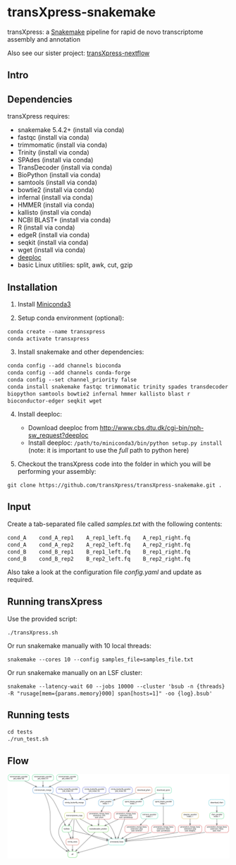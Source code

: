 # transXpress-snakemake
transXpress: a [Snakemake](https://snakemake.readthedocs.io/en/stable/) pipeline for rapid de novo transcriptome assembly and annotation

Also see our sister project: [transXpress-nextflow](https://github.com/transXpress/transXpress-nextflow)

## Intro

## Dependencies

transXpress requires:
* snakemake 5.4.2+ (install via conda)
* fastqc (install via conda)
* trimmomatic (install via conda)
* Trinity (install via conda)
* SPAdes (install via conda)
* TransDecoder (install via conda)
* BioPython (install via conda)
* samtools (install via conda)
* bowtie2 (install via conda)
* infernal (install via conda)
* HMMER (install via conda)
* kallisto (install via conda)
* NCBI BLAST+ (install via conda)
* R (install via conda)
* edgeR (install via conda)
* seqkit (install via conda)
* wget (install via conda)
* [deeploc](http://www.cbs.dtu.dk/cgi-bin/nph-sw_request?deeploc)
* basic Linux utitilies: split, awk, cut, gzip

## Installation

1. Install [Miniconda3](https://conda.io/en/latest/miniconda.html)

2. Setup conda environment (optional):
~~~~
conda create --name transxpress
conda activate transxpress
~~~~

3. Install snakemake and other dependencies:  
~~~~
conda config --add channels bioconda
conda config --add channels conda-forge
conda config --set channel_priority false
conda install snakemake fastqc trimmomatic trinity spades transdecoder biopython samtools bowtie2 infernal hmmer kallisto blast r bioconductor-edger seqkit wget
~~~~
4. Install deeploc:
      * Download deeploc from http://www.cbs.dtu.dk/cgi-bin/nph-sw_request?deeploc
      * Install deeploc: `/path/to/miniconda3/bin/python setup.py install` 
        (note: it is important to use the *full* path to python here)

5. Checkout the transXpress code into the folder in which you will be performing your assembly:
~~~~
git clone https://github.com/transXpress/transXpress-snakemake.git .
~~~~

## Input

Create a tab-separated file called *samples.txt* with the following contents:
~~~
cond_A    cond_A_rep1    A_rep1_left.fq    A_rep1_right.fq
cond_A    cond_A_rep2    A_rep2_left.fq    A_rep2_right.fq
cond_B    cond_B_rep1    B_rep1_left.fq    B_rep1_right.fq
cond_B    cond_B_rep2    B_rep2_left.fq    B_rep2_right.fq
~~~

Also take a look at the configuration file *config.yaml* and update as required.

## Running transXpress

Use the provided script:
~~~~
./transXpress.sh
~~~~

Or run snakemake manually with 10 local threads:
~~~~
snakemake --cores 10 --config samples_file=samples_file.txt
~~~~

Or run snakemake manually on an LSF cluster:
~~~~
snakemake --latency-wait 60 --jobs 10000 --cluster 'bsub -n {threads} -R "rusage[mem={params.memory}000] span[hosts=1]" -oo {log}.bsub'
~~~~

## Running tests
~~~~
cd tests
./run_test.sh
~~~~


## Flow

![The directed acyclic execution DAG of transXpress-snakemake-trinity](./tests/dag.svg )
